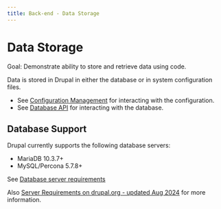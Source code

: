 ```yaml
---
title: Back-end - Data Storage
---
```


# Data Storage

Goal: Demonstrate ability to store and retrieve data using code.

Data is stored in Drupal in either the database or in system configuration files.

- See [Configuration Management](../site-building/2.7-configuration-management.md) for interacting with the configuration.
- See [Database API](4.4-essential-apis-database.md) for interacting with the database.

## Database Support

Drupal currently supports the following database servers:

- MariaDB 10.3.7+
- MySQL/Percona 5.7.8+

See [Database server requirements](https://www.drupal.org/docs/getting-started/system-requirements/database-server-requirements)

Also [Server Requirements on drupal.org - updated Aug 2024](https://www.drupal.org/docs/user_guide/en/install-requirements.html#s-database) for more information.


